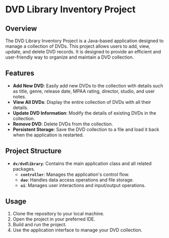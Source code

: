 # DVD Library Inventory Project

## Overview
The DVD Library Inventory Project is a Java-based application designed to manage a collection of DVDs. This project allows users to add, view, update, and delete DVD records. It is designed to provide an efficient and user-friendly way to organize and maintain a DVD collection.

## Features
- **Add New DVD**: Easily add new DVDs to the collection with details such as title, genre, release date, MPAA rating, director, studio, and user notes.
- **View All DVDs**: Display the entire collection of DVDs with all their details.
- **Update DVD Information**: Modify the details of existing DVDs in the collection.
- **Remove DVD**: Delete DVDs from the collection.
- **Persistent Storage**: Save the DVD collection to a file and load it back when the application is restarted.

## Project Structure
- **`dv/dvdlibrary`**: Contains the main application class and all related packages.
  - **`controller`**: Manages the application's control flow.
  - **`dao`**: Handles data access operations and file storage.
  - **`ui`**: Manages user interactions and input/output operations.

## Usage
1. Clone the repository to your local machine.
2. Open the project in your preferred IDE.
3. Build and run the project.
4. Use the application interface to manage your DVD collection.
